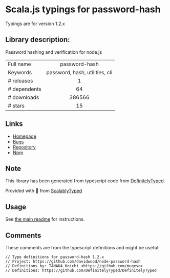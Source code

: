 
# Scala.js typings for password-hash

Typings are for version 1.2.x

## Library description:
Password hashing and verification for node.js

|                    |                 |
| ------------------ | :-------------: |
| Full name          | password-hash |
| Keywords           | password, hash, utilities, cli |
| # releases         | 1 |
| # dependents       | 64 |
| # downloads        | 386566 |
| # stars            | 15 |

## Links
- [Homepage](https://github.com/davidwood/node-password-hash)
- [Bugs](https://github.com/davidwood/node-password-hash/issues)
- [Repository](https://github.com/davidwood/node-password-hash)
- [Npm](https://www.npmjs.com/package/password-hash)
    


## Note
This library has been generated from typescript code from [DefinitelyTyped](https://definitelytyped.org).

Provided with :purple_heart: from [ScalablyTyped](https://github.com/oyvindberg/ScalablyTyped)

## Usage
See [the main readme](../../readme.md) for instructions.

## Comments

These comments are from the typescript definitions and might be useful:
```
// Type definitions for password-hash 1.2.x
// Project: https://github.com/davidwood/node-password-hash
// Definitions by: TANAKA Koichi <https://github.com/mugeso>
// Definitions: https://github.com/DefinitelyTyped/DefinitelyTyped

```

